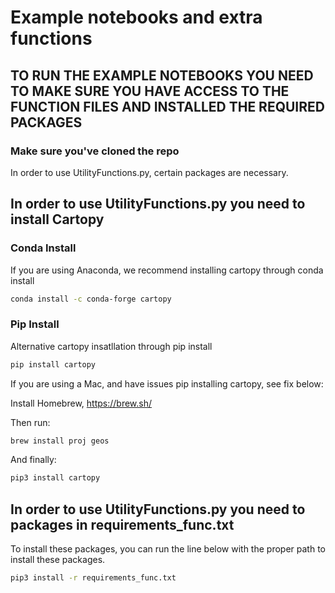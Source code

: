 # Example notebooks and extra functions

## TO RUN THE EXAMPLE NOTEBOOKS YOU NEED TO MAKE SURE YOU HAVE ACCESS TO THE FUNCTION FILES AND INSTALLED THE REQUIRED PACKAGES

### Make sure you've cloned the repo

In order to use UtilityFunctions.py, certain packages are necessary. 

## In order to use UtilityFunctions.py you need to install Cartopy

###  Conda Install
If you are using Anaconda, we recommend installing cartopy through conda install
```bash
conda install -c conda-forge cartopy
```

###  Pip Install 
Alternative cartopy insatllation through pip install
```bash
pip install cartopy
```

If you are using a Mac, and have issues pip installing cartopy, see fix below:

Install Homebrew, https://brew.sh/

Then run: 

```bash
brew install proj geos
```

And finally:

```bash
pip3 install cartopy
```
## In order to use UtilityFunctions.py you need to packages in requirements_func.txt

To install these packages, you can run the line below with the proper path to install these packages. 

```bash
pip3 install -r requirements_func.txt
```


